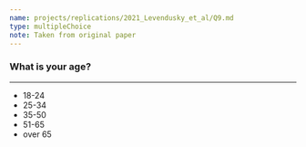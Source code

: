 ```yaml
---
name: projects/replications/2021_Levendusky_et_al/Q9.md
type: multipleChoice
note: Taken from original paper
---
```


### What is your age?


---

- 18-24
- 25-34
- 35-50
- 51-65
- over 65
